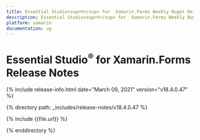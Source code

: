 ```yaml
---
title: Essential Studio<sup>®</sup> for  Xamarin.Forms Weekly Nuget Release Release Notes  
description: Essential Studio<sup>®</sup> for  Xamarin.Forms Weekly Nuget Release Release Notes  
platform: xamarin
documentation: ug
---
```


# Essential Studio<sup>®</sup> for  Xamarin.Forms  Release Notes  

{% include release-info.html date="March 09, 2021"  version="v18.4.0.47" %} 


{% directory path: _includes/release-notes/v18.4.0.47
 %}

{% include {{file.url}} %}

{% enddirectory %}